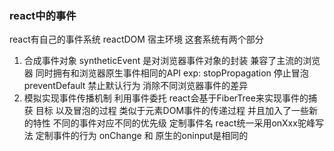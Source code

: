 ### react中的事件
react有自己的事件系统
reactDOM 宿主环境 这套系统有两个部分
1. 合成事件对象
 syntheticEvent 是对浏览器事件对象的封装 兼容了主流的浏览器 同时拥有和浏览器原生事件相同的API
 exp: stopPropagation 停止冒泡 preventDefault 禁止默认行为
 消除不同浏览器事件的差异
2. 模拟实现事件传播机制
 利用事件委托 react会基于FiberTree来实现事件的捕获 目标 以及冒泡的过程 类似于元素DOM事件的传递过程
 并且加入了一些新的特性
  不同的事件对应不同的优先级
  定制事件名 react统一采用onXxx驼峰写法
  定制事件的行为 onChange 和 原生的oninput是相同的